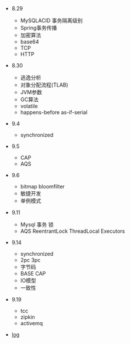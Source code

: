 - 8.29
  - MySQLACID 事务隔离级别
  - Spring事务传播
  - 加密算法
  - base64
  - TCP
  - HTTP
 
- 8.30
  - 逃逸分析
  - 对象分配流程(TLAB)
  - JVM参数
  - GC算法
  - volatile
  - happens\-before as\-if\-serial

- 9.4
  - synchronized
- 9.5
  - CAP
  - AQS
- 9.6
  - bitmap bloomfilter
  - 敏捷开发
  - 单例模式
- 9.11
  - Mysql 事务 锁
  - AQS ReentrantLock ThreadLocal Executors
- 9.14 
  - synchronized 
  - 2pc 3pc 
  - 字节码
  - BASE CAP
  - IO模型
  - 一致性
- 9.19
  - tcc
  - zipkin
  - activemq

- [log](https://www.jianshu.com/u/cb569cce501b)
